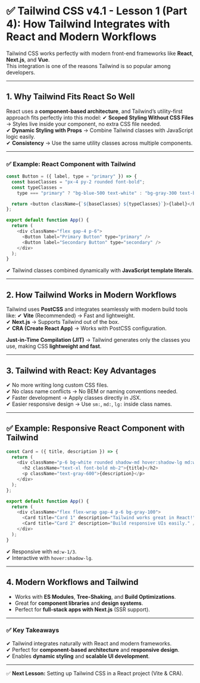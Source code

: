 
# ✅ Tailwind CSS v4.1 - Lesson 1 (Part 4): How Tailwind Integrates with React and Modern Workflows

Tailwind CSS works perfectly with modern front-end frameworks like **React**, **Next.js**, and **Vue**.  
This integration is one of the reasons Tailwind is so popular among developers.

---

## **1. Why Tailwind Fits React So Well**
React uses a **component-based architecture**, and Tailwind’s utility-first approach fits perfectly into this model:
✔ **Scoped Styling Without CSS Files** → Styles live inside your component, no extra CSS file needed.  
✔ **Dynamic Styling with Props** → Combine Tailwind classes with JavaScript logic easily.  
✔ **Consistency** → Use the same utility classes across multiple components.  

---

### ✅ Example: React Component with Tailwind
```javascript
const Button = ({ label, type = "primary" }) => {
  const baseClasses = "px-4 py-2 rounded font-bold";
  const typeClasses =
    type === "primary" ? "bg-blue-500 text-white" : "bg-gray-300 text-black";

  return <button className={`${baseClasses} ${typeClasses}`}>{label}</button>;
};

export default function App() {
  return (
    <div className="flex gap-4 p-6">
      <Button label="Primary Button" type="primary" />
      <Button label="Secondary Button" type="secondary" />
    </div>
  );
}
```
✔ Tailwind classes combined dynamically with **JavaScript template literals**.

---

## **2. How Tailwind Works in Modern Workflows**
Tailwind uses **PostCSS** and integrates seamlessly with modern build tools like:
✔ **Vite** (Recommended) → Fast and lightweight.  
✔ **Next.js** → Supports Tailwind out of the box.  
✔ **CRA (Create React App)** → Works with PostCSS configuration.  

**Just-in-Time Compilation (JIT)** → Tailwind generates only the classes you use, making CSS **lightweight and fast**.

---

## **3. Tailwind with React: Key Advantages**
✔ No more writing long custom CSS files.  
✔ No class name conflicts → No BEM or naming conventions needed.  
✔ Faster development → Apply classes directly in JSX.  
✔ Easier responsive design → Use `sm:`, `md:`, `lg:` inside class names.  

---

## ✅ Example: Responsive React Component with Tailwind
```javascript
const Card = ({ title, description }) => {
  return (
    <div className="p-6 bg-white rounded shadow-md hover:shadow-lg md:w-1/3">
      <h2 className="text-xl font-bold mb-2">{title}</h2>
      <p className="text-gray-600">{description}</p>
    </div>
  );
};

export default function App() {
  return (
    <div className="flex flex-wrap gap-4 p-6 bg-gray-100">
      <Card title="Card 1" description="Tailwind works great in React!" />
      <Card title="Card 2" description="Build responsive UIs easily." />
    </div>
  );
}
```
✔ Responsive with `md:w-1/3`.  
✔ Interactive with `hover:shadow-lg`.  

---

## **4. Modern Workflows and Tailwind**
- Works with **ES Modules**, **Tree-Shaking**, and **Build Optimizations**.
- Great for **component libraries** and **design systems**.
- Perfect for **full-stack apps with Next.js** (SSR support).

---

### ✅ Key Takeaways
✔ Tailwind integrates naturally with React and modern frameworks.  
✔ Perfect for **component-based architecture** and **responsive design**.  
✔ Enables **dynamic styling** and **scalable UI development**.

---

✅ **Next Lesson:** Setting up Tailwind CSS in a React project (Vite & CRA).
